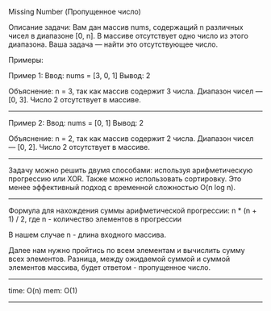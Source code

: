 Missing Number (Пропущенное число)

Описание задачи: Вам дан массив nums, содержащий n различных чисел в диапазоне [0, n]. В массиве отсутствует одно число из этого диапазона. Ваша задача — найти это отсутствующее число.

Примеры:

Пример 1:
Ввод: nums = [3, 0, 1]
Вывод: 2

Объяснение:
n = 3, так как массив содержит 3 числа. Диапазон чисел — [0, 3].
Число 2 отсутствует в массиве.

---

Пример 2:
Ввод: nums = [0, 1]
Вывод: 2

Объяснение:
n = 2, так как массив содержит 2 числа. Диапазон чисел — [0, 2].
Число 2 отсутствует в массиве.

------

Задачу можно решить двумя способами: используя арифметическую прогрессию или XOR. 
Также можно использовать сортировку. Это менее эффективный подход с временной сложностью O(n log n).

------

Формула для нахождения суммы арифметической прогрессии:
n * (n + 1) / 2, где n - количество элементов в прогрессии

В нашем случае n - длина входного массива.

Далее нам нужно пройтись по всем элементам и вычислить сумму всех элементов. 
Разница, между ожидаемой суммой и суммой элементов массива, будет ответом - пропущенное число.

------

time: O(n)
mem: O(1)

------
